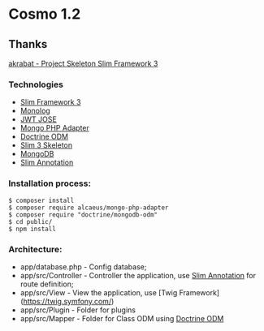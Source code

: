 # Cosmo 1.2

## Thanks

[akrabat - Project Skeleton Slim Framework 3](https://github.com/akrabat/slim3-skeleton)

### Technologies

* [Slim Framework 3](www.slimframework.com)
* [Monolog](https://github.com/Seldaek/monolog)
* [JWT JOSE](https://github.com/namshi/jose)
* [Mongo PHP Adapter](https://github.com/alcaeus/mongo-php-adapter)
* [Doctrine ODM](http://docs.doctrine-project.org/projects/doctrine-mongodb-odm/en/latest/)
* [Slim 3 Skeleton](https://github.com/akrabat/slim3-skeleton)
* [MongoDB](http://www.mongodb.org/)
* [Slim Annotation](https://github.com/dilsonjlrjr/slim3-annotation)

### Installation process:

	$ composer install
	$ composer require alcaeus/mongo-php-adapter
	$ composer require "doctrine/mongodb-odm"
	$ cd public/
	$ npm install
	
### Architecture:

* app/database.php - Config database;
* app/src/Controller - Controller the application, use [Slim Annotation](https://github.com/dilsonjlrjr/slim3-annotation) 
for route definition;
* app/src/View - View the application, use [Twig Framework] (https://twig.symfony.com/)
* app/src/Plugin - Folder for plugins
* app/src/Mapper - Folder for Class ODM using [Doctrine ODM](http://docs.doctrine-project.org/projects/doctrine-mongodb-odm/en/latest/)
